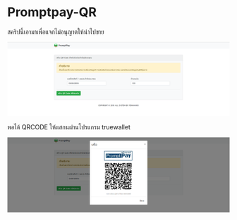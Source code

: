 # Promptpay-QR
สคริปนี้เอามาเพื่อแจกไม่อนุญาตให้นำไปขาย


![](img/Screenshot_1.png)

พอได้ QRCODE ให้แสกนผ่านโปรแกรม truewallet

![](img/Screenshot_2.png)

